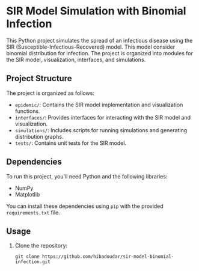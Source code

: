 # SIR Model Simulation with Binomial Infection

This Python project simulates the spread of an infectious disease using the SIR (Susceptible-Infectious-Recovered) model. This model consider binomial distribution for infection. The project is organized into modules for the SIR model, visualization, interfaces, and simulations.

## Project Structure

The project is organized as follows:

- `epidemic/`: Contains the SIR model implementation and visualization functions.
- `interfaces/`: Provides interfaces for interacting with the SIR model and visualization.
- `simulations/`: Includes scripts for running simulations and generating distribution graphs.
- `tests/`: Contains unit tests for the SIR model.

## Dependencies

To run this project, you'll need Python and the following libraries:

- NumPy
- Matplotlib

You can install these dependencies using `pip` with the provided `requirements.txt` file.

## Usage

1. Clone the repository:

   ```shell
   git clone https://github.com/hibadoudar/sir-model-binomial-infection.git

